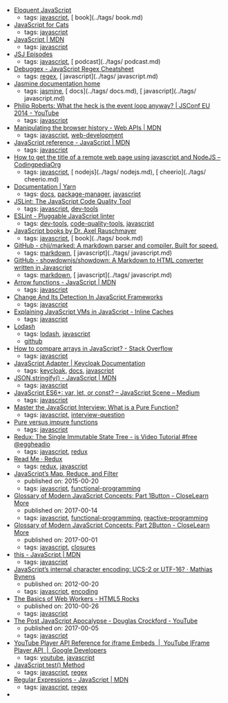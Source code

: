 * [Eloquent JavaScript](http://eloquentjavascript.net/)
    * tags: [javascript](../tags/javascript.md), [ book](../tags/ book.md)
* [JavaScript for Cats](http://jsforcats.com/)
    * tags: [javascript](../tags/javascript.md)
* [JavaScript | MDN](https://developer.mozilla.org/en-US/docs/Web/JavaScript)
    * tags: [javascript](../tags/javascript.md)
* [JSJ Episodes](https://devchat.tv/js-jabber)
    * tags: [javascript](../tags/javascript.md), [ podcast](../tags/ podcast.md)
* [Debuggex - JavaScript Regex Cheatsheet](https://www.debuggex.com/cheatsheet/regex/javascript)
    * tags: [regex](../tags/regex.md), [ javascript](../tags/ javascript.md)
* [Jasmine documentation home](https://jasmine.github.io/pages/docs_home.html)
    * tags: [jasmine](../tags/jasmine.md), [ docs](../tags/ docs.md), [ javascript](../tags/ javascript.md)
* [Philip Roberts: What the heck is the event loop anyway? | JSConf EU 2014 - YouTube](https://youtu.be/8aGhZQkoFbQ)
    * tags: [javascript](../tags/javascript.md)
* [Manipulating the browser history - Web APIs | MDN](https://developer.mozilla.org/en-US/docs/Web/API/History_API)
    * tags: [javascript](../tags/javascript.md), [web-development](../tags/web-development.md)
* [JavaScript reference - JavaScript | MDN](https://developer.mozilla.org/en-US/docs/Web/JavaScript/Reference)
    * tags: [javascript](../tags/javascript.md)
* [How to get the title of a remote web page using javascript and NodeJS – CodingpediaOrg](http://www.codingpedia.org/ama/how-to-get-the-title-of-a-remote-web-page-using-javascript-and-nodejs)
    * tags: [javascript](../tags/javascript.md), [ nodejs](../tags/ nodejs.md), [ cheerio](../tags/ cheerio.md)
* [Documentation | Yarn](https://yarnpkg.com/en/docs)
    * tags: [docs](../tags/docs.md), [package-manager](../tags/package-manager.md), [javascript](../tags/javascript.md)
* [JSLint: The JavaScript Code Quality Tool](http://jslint.com/)
    * tags: [javascript](../tags/javascript.md), [dev-tools](../tags/dev-tools.md)
* [ESLint - Pluggable JavaScript linter](http://eslint.org/)
    * tags: [dev-tools](../tags/dev-tools.md), [code-quality-tools](../tags/code-quality-tools.md), [javascript](../tags/javascript.md)
* [JavaScript books by Dr. Axel Rauschmayer](http://exploringjs.com/)
    * tags: [javascript](../tags/javascript.md), [ book](../tags/ book.md)
* [GitHub - chjj/marked: A markdown parser and compiler. Built for speed.](https://github.com/chjj/marked)
    * tags: [markdown](../tags/markdown.md), [ javascript](../tags/ javascript.md)
* [GitHub - showdownjs/showdown: A Markdown to HTML converter written in Javascript](https://github.com/showdownjs/showdown)
    * tags: [markdown](../tags/markdown.md), [ javascript](../tags/ javascript.md)
* [Arrow functions - JavaScript | MDN](https://developer.mozilla.org/en-US/docs/Web/JavaScript/Reference/Functions/Arrow_functions)
    * tags: [javascript](../tags/javascript.md)
* [Change And Its Detection In JavaScript Frameworks](http://teropa.info/blog/2015/03/02/change-and-its-detection-in-javascript-frameworks.html)
    * tags: [javascript](../tags/javascript.md)
* [ Explaining JavaScript VMs in JavaScript - Inline Caches ](http://mrale.ph/blog/2012/06/03/explaining-js-vms-in-js-inline-caches.html)
    * tags: [javascript](../tags/javascript.md)
* [Lodash](https://lodash.com/)
    * tags: [lodash](../tags/lodash.md), [javascript](../tags/javascript.md)
    * [github](https://github.com/lodash/lodash)
* [How to compare arrays in JavaScript? - Stack Overflow](http://stackoverflow.com/questions/7837456/how-to-compare-arrays-in-javascript)
    * tags: [javascript](../tags/javascript.md)
* [JavaScript Adapter | Keycloak Documentation](http://www.keycloak.org/docs/latest/securing_apps/topics/oidc/javascript-adapter.html)
    * tags: [keycloak](../tags/keycloak.md), [docs](../tags/docs.md), [javascript](../tags/javascript.md)
* [JSON.stringify() - JavaScript | MDN](https://developer.mozilla.org/en/docs/Web/JavaScript/Reference/Global_Objects/JSON/stringify)
    * tags: [javascript](../tags/javascript.md)
* [JavaScript ES6+: var, let, or const? – JavaScript Scene – Medium](https://medium.com/javascript-scene/javascript-es6-var-let-or-const-ba58b8dcde75)
    * tags: [javascript](../tags/javascript.md)
* [Master the JavaScript Interview: What is a Pure Function?](https://medium.com/javascript-scene/master-the-javascript-interview-what-is-a-pure-function-d1c076bec976)
    * tags: [javascript](../tags/javascript.md), [interview-question](../tags/interview-question.md)
* [Pure versus impure functions](https://toddmotto.com/pure-versus-impure-functions)
    * tags: [javascript](../tags/javascript.md)
* [Redux: The Single Immutable State Tree - js Video Tutorial #free @eggheadio](https://egghead.io/lessons/javascript-redux-the-single-immutable-state-tree)
    * tags: [javascript](../tags/javascript.md), [redux](../tags/redux.md)
* [Read Me · Redux](http://redux.js.org/)
    * tags: [redux](../tags/redux.md), [javascript](../tags/javascript.md)
* [JavaScript’s Map, Reduce, and Filter](https://danmartensen.svbtle.com/javascripts-map-reduce-and-filter)
    * published on: 2015-00-20
    * tags: [javascript](../tags/javascript.md), [functional-programming](../tags/functional-programming.md)
* [Glossary of Modern JavaScript Concepts: Part 1Button - CloseLearn More](https://auth0.com/blog/glossary-of-modern-javascript-concepts/)
    * published on: 2017-00-14
    * tags: [javascript](../tags/javascript.md), [functional-programming](../tags/functional-programming.md), [reactive-programming](../tags/reactive-programming.md)
* [Glossary of Modern JavaScript Concepts: Part 2Button - CloseLearn More](https://auth0.com/blog/glossary-of-modern-javascript-concepts-part-2/)
    * published on: 2017-00-01
    * tags: [javascript](../tags/javascript.md), [closures](../tags/closures.md)
* [this - JavaScript | MDN](https://developer.mozilla.org/en-US/docs/Web/JavaScript/Reference/Operators/this)
    * tags: [javascript](../tags/javascript.md)
* [JavaScript’s internal character encoding: UCS-2 or UTF-16? · Mathias Bynens](https://mathiasbynens.be/notes/javascript-encoding)
    * published on: 2012-00-20
    * tags: [javascript](../tags/javascript.md), [encoding](../tags/encoding.md)
* [The Basics of Web Workers - HTML5 Rocks](https://www.html5rocks.com/en/tutorials/workers/basics/)
    * published on: 2010-00-26
    * tags: [javascript](../tags/javascript.md)
* [The Post JavaScript Apocalypse - Douglas Crockford - YouTube](https://www.youtube.com/watch?v=NPB34lDZj3E)
    * published on: 2017-00-05
    * tags: [javascript](../tags/javascript.md)
* [YouTube Player API Reference for iframe Embeds  |  YouTube IFrame Player API
       |  Google Developers](https://developers.google.com/youtube/iframe_api_reference)
    * tags: [youtube](../tags/youtube.md), [javascript](../tags/javascript.md)
* [JavaScript test() Method](https://www.w3schools.com/jsref/jsref_regexp_test.asp)
    * tags: [javascript](../tags/javascript.md), [regex](../tags/regex.md)
* [Regular Expressions - JavaScript | MDN](https://developer.mozilla.org/en/docs/Web/JavaScript/Guide/Regular_Expressions)
    * tags: [javascript](../tags/javascript.md), [regex](../tags/regex.md)
* [<template> - HTML | MDN](https://developer.mozilla.org/en/docs/Web/HTML/Element/template)
    * tags: [html](../tags/html.md), [dom](../tags/dom.md), [javascript](../tags/javascript.md)
* [Backbone.js API 한글 번역 v0.9.2](http://iwidgets.kr/document/backbonejs.html)
    * tags: [free-programming-books](../tags/free-programming-books.md), [free-programming-books-ko](../tags/free-programming-books-ko.md), [javascript](../tags/javascript.md)
* [JavaScript Garden](http://bonsaiden.github.io/JavaScript-Garden/ko)
    * tags: [free-programming-books](../tags/free-programming-books.md), [free-programming-books-ko](../tags/free-programming-books-ko.md), [javascript](../tags/javascript.md)
* [Discover Meteor](http://kr.discovermeteor.com)
    * tags: [free-programming-books](../tags/free-programming-books.md), [free-programming-books-ko](../tags/free-programming-books-ko.md), [javascript](../tags/javascript.md)
* [Node.js API 한글 번역 by outsideris](http://nodejs.sideeffect.kr/docs/)
    * tags: [free-programming-books](../tags/free-programming-books.md), [free-programming-books-ko](../tags/free-programming-books-ko.md), [node.js](../tags/node.js.md), [javascript](../tags/javascript.md)
* [Розуміння ECMAScript 6](http://understandinges6.denysdovhan.com)
    * tags: [free-programming-books](../tags/free-programming-books.md), [free-programming-books-ua](../tags/free-programming-books-ua.md), [javascript](../tags/javascript.md)
* [JavaScript Garden](http://bonsaiden.github.io/JavaScript-Garden/tr)
    * tags: [free-programming-books](../tags/free-programming-books.md), [free-programming-books-tr](../tags/free-programming-books-tr.md), [javascript](../tags/javascript.md)
* [Airbnb JavaScript 规范](https://github.com/adamlu/javascript-style-guide)
    * tags: [free-programming-books](../tags/free-programming-books.md), [free-programming-books-zh](../tags/free-programming-books-zh.md), [javascript](../tags/javascript.md)
* [AngularJS中译本](https://github.com/peiransun/angularjs-cn)
    * tags: [free-programming-books](../tags/free-programming-books.md), [free-programming-books-zh](../tags/free-programming-books-zh.md), [javascript](../tags/javascript.md)
* [AngularJS入门教程](https://github.com/zensh/AngularjsTutorial_cn)
    * tags: [free-programming-books](../tags/free-programming-books.md), [free-programming-books-zh](../tags/free-programming-books-zh.md), [javascript](../tags/javascript.md)
* [AngularJS最佳实践和风格指南](https://github.com/mgechev/angularjs-style-guide/blob/master/README-zh-cn.md)
    * tags: [free-programming-books](../tags/free-programming-books.md), [free-programming-books-zh](../tags/free-programming-books-zh.md), [javascript](../tags/javascript.md)
* [在Windows环境下用Yeoman构建AngularJS项目](http://www.waylau.com/build-angularjs-app-with-yeoman-in-windows/)
    * tags: [free-programming-books](../tags/free-programming-books.md), [free-programming-books-zh](../tags/free-programming-books-zh.md), [javascript](../tags/javascript.md)
* [构建自己的AngularJS](https://github.com/xufei/Make-Your-Own-AngularJS/blob/master/01.md)
    * tags: [free-programming-books](../tags/free-programming-books.md), [free-programming-books-zh](../tags/free-programming-books-zh.md), [javascript](../tags/javascript.md)
* [backbone.js中文文档](http://www.css88.com/doc/backbone/)
    * tags: [free-programming-books](../tags/free-programming-books.md), [free-programming-books-zh](../tags/free-programming-books-zh.md), [javascript](../tags/javascript.md)
* [backbone.js入门教程](http://www.the5fire.com/backbone-js-tutorials-pdf-download.html)
    * tags: [free-programming-books](../tags/free-programming-books.md), [free-programming-books-zh](../tags/free-programming-books-zh.md), [javascript](../tags/javascript.md)
* [Backbone.js入门教程第二版](https://github.com/the5fire/backbonejs-learning-note)
    * tags: [free-programming-books](../tags/free-programming-books.md), [free-programming-books-zh](../tags/free-programming-books-zh.md), [javascript](../tags/javascript.md)
* [Chrome扩展及应用开发](http://www.ituring.com.cn/minibook/950)
    * tags: [free-programming-books](../tags/free-programming-books.md), [free-programming-books-zh](../tags/free-programming-books-zh.md), [javascript](../tags/javascript.md)
* [CoffeeScript 编码风格指南](https://github.com/geekplux/coffeescript-style-guide)
    * tags: [free-programming-books](../tags/free-programming-books.md), [free-programming-books-zh](../tags/free-programming-books-zh.md), [javascript](../tags/javascript.md)
* [D3.js 入门系列](http://www.ourd3js.com/wordpress/?cat=2)
    * tags: [free-programming-books](../tags/free-programming-books.md), [free-programming-books-zh](../tags/free-programming-books-zh.md), [javascript](../tags/javascript.md)
* [官方API文档](https://github.com/mbostock/d3/wiki/API--%E4%B8%AD%E6%96%87%E6%89%8B%E5%86%8C)
    * tags: [free-programming-books](../tags/free-programming-books.md), [free-programming-books-zh](../tags/free-programming-books-zh.md), [javascript](../tags/javascript.md)
* [张天旭的D3教程](http://blog.csdn.net/zhang__tianxu/article/category/1623437)
    * tags: [free-programming-books](../tags/free-programming-books.md), [free-programming-books-zh](../tags/free-programming-books-zh.md), [javascript](../tags/javascript.md)
* [楚狂人的D3教程](http://www.cnblogs.com/winleisure/tag/D3.js/)
    * tags: [free-programming-books](../tags/free-programming-books.md), [free-programming-books-zh](../tags/free-programming-books-zh.md), [javascript](../tags/javascript.md)
* [ECMAScript 6 入门](http://es6.ruanyifeng.com)
    * tags: [free-programming-books](../tags/free-programming-books.md), [free-programming-books-zh](../tags/free-programming-books-zh.md), [javascript](../tags/javascript.md)
* [Ext4.1.0 中文文档](http://extjs-doc-cn.github.io/ext4api/)
    * tags: [free-programming-books](../tags/free-programming-books.md), [free-programming-books-zh](../tags/free-programming-books-zh.md), [javascript](../tags/javascript.md)
* [Google JavaScript 代码风格指南](http://bq69.com/blog/articles/script/868/google-javascript-style-guide.html)
    * tags: [free-programming-books](../tags/free-programming-books.md), [free-programming-books-zh](../tags/free-programming-books-zh.md), [javascript](../tags/javascript.md)
* [impress.js的中文教程](https://github.com/kokdemo/impress.js-tutorial-in-Chinese)
    * tags: [free-programming-books](../tags/free-programming-books.md), [free-programming-books-zh](../tags/free-programming-books-zh.md), [javascript](../tags/javascript.md)
* [JavaScript Promise迷你书](http://liubin.github.io/promises-book/)
    * tags: [free-programming-books](../tags/free-programming-books.md), [free-programming-books-zh](../tags/free-programming-books-zh.md), [javascript](../tags/javascript.md)
* [Javascript 原理](http://typeof.net/s/jsmech/)
    * tags: [free-programming-books](../tags/free-programming-books.md), [free-programming-books-zh](../tags/free-programming-books-zh.md), [javascript](../tags/javascript.md)
* [JavaScript 标准参考教程（alpha）](http://javascript.ruanyifeng.com)
    * tags: [free-programming-books](../tags/free-programming-books.md), [free-programming-books-zh](../tags/free-programming-books-zh.md), [javascript](../tags/javascript.md)
* [《JavaScript 模式》](https://github.com/jayli/javascript-patterns)
    * tags: [free-programming-books](../tags/free-programming-books.md), [free-programming-books-zh](../tags/free-programming-books-zh.md), [javascript](../tags/javascript.md)
* [javascript 的 12 个怪癖](https://github.com/justjavac/12-javascript-quirks)
    * tags: [free-programming-books](../tags/free-programming-books.md), [free-programming-books-zh](../tags/free-programming-books-zh.md), [javascript](../tags/javascript.md)
* [JavaScript 秘密花园](http://bonsaiden.github.io/JavaScript-Garden/zh/)
    * tags: [free-programming-books](../tags/free-programming-books.md), [free-programming-books-zh](../tags/free-programming-books-zh.md), [javascript](../tags/javascript.md)
* [JavaScript核心概念及实践](http://icodeit.org/jsccp/)
    * tags: [free-programming-books](../tags/free-programming-books.md), [free-programming-books-zh](../tags/free-programming-books-zh.md), [javascript](../tags/javascript.md)
* [Javascript编程指南](http://pij.robinqu.me)
    * tags: [free-programming-books](../tags/free-programming-books.md), [free-programming-books-zh](../tags/free-programming-books-zh.md), [javascript](../tags/javascript.md)
* [How to write jQuery plugin](http://i5ting.github.io/How-to-write-jQuery-plugin/build/jquery.plugin.html)
    * tags: [free-programming-books](../tags/free-programming-books.md), [free-programming-books-zh](../tags/free-programming-books-zh.md), [javascript](../tags/javascript.md)
* [简单易懂的JQuery魔法](http://www.nowamagic.net/librarys/books/contents/jquery)
    * tags: [free-programming-books](../tags/free-programming-books.md), [free-programming-books-zh](../tags/free-programming-books-zh.md), [javascript](../tags/javascript.md)
* [Discover Meteor](http://zh.discovermeteor.com)
    * tags: [free-programming-books](../tags/free-programming-books.md), [free-programming-books-zh](../tags/free-programming-books-zh.md), [javascript](../tags/javascript.md)
* [express.js 中文文档](http://expressjs.jser.us)
    * tags: [free-programming-books](../tags/free-programming-books.md), [free-programming-books-zh](../tags/free-programming-books-zh.md), [javascript](../tags/javascript.md)
* [Express框架](http://javascript.ruanyifeng.com/nodejs/express.html)
    * tags: [free-programming-books](../tags/free-programming-books.md), [free-programming-books-zh](../tags/free-programming-books-zh.md), [javascript](../tags/javascript.md)
* [koa 中文文档](https://github.com/guo-yu/koa-guide)
    * tags: [free-programming-books](../tags/free-programming-books.md), [free-programming-books-zh](../tags/free-programming-books-zh.md), [javascript](../tags/javascript.md)
* [Learn You The Node.js For Much Win! (中文版)](https://www.npmjs.com/package/learnyounode-zh-cn)
    * tags: [free-programming-books](../tags/free-programming-books.md), [free-programming-books-zh](../tags/free-programming-books-zh.md), [javascript](../tags/javascript.md)
* [Node debug 三法三例](http://i5ting.github.io/node-debug-tutorial/)
    * tags: [free-programming-books](../tags/free-programming-books.md), [free-programming-books-zh](../tags/free-programming-books-zh.md), [javascript](../tags/javascript.md)
* [Node.js Fullstack《從零到一的進撃》](https://github.com/jollen/nodejs-fullstack-lessons)
    * tags: [free-programming-books](../tags/free-programming-books.md), [free-programming-books-zh](../tags/free-programming-books-zh.md), [javascript](../tags/javascript.md)
* [Node.js 包教不包会](https://github.com/alsotang/node-lessons)
    * tags: [free-programming-books](../tags/free-programming-books.md), [free-programming-books-zh](../tags/free-programming-books-zh.md), [javascript](../tags/javascript.md)
* [Nodejs Wiki Book](https://github.com/nodejs-tw/nodejs-wiki-book)
    * tags: [free-programming-books](../tags/free-programming-books.md), [free-programming-books-zh](../tags/free-programming-books-zh.md), [javascript](../tags/javascript.md)
* [nodejs中文文档](https://www.gitbook.com/book/0532/nodejs/details)
    * tags: [free-programming-books](../tags/free-programming-books.md), [free-programming-books-zh](../tags/free-programming-books-zh.md), [javascript](../tags/javascript.md)
* [Node入门](http://www.nodebeginner.org/index-zh-cn.html)
    * tags: [free-programming-books](../tags/free-programming-books.md), [free-programming-books-zh](../tags/free-programming-books-zh.md), [javascript](../tags/javascript.md)
* [七天学会NodeJS](http://nqdeng.github.io/7-days-nodejs/)
    * tags: [free-programming-books](../tags/free-programming-books.md), [free-programming-books-zh](../tags/free-programming-books-zh.md), [javascript](../tags/javascript.md)
* [使用 Express + MongoDB 搭建多人博客](https://github.com/nswbmw/N-blog)
    * tags: [free-programming-books](../tags/free-programming-books.md), [free-programming-books-zh](../tags/free-programming-books-zh.md), [javascript](../tags/javascript.md)
* [JavaScript全栈工程师培训材料](http://nodejs.ctolib.com/docs/sfile/jstraining/engineering.html)
    * tags: [free-programming-books](../tags/free-programming-books.md), [free-programming-books-zh](../tags/free-programming-books-zh.md), [javascript](../tags/javascript.md)
* [Learn React & Webpack by building the Hacker News front page](https://github.com/theJian/build-a-hn-front-page)
    * tags: [free-programming-books](../tags/free-programming-books.md), [free-programming-books-zh](../tags/free-programming-books-zh.md), [javascript](../tags/javascript.md)
* [React Native 中文文档(含最新Android内容)](http://wiki.jikexueyuan.com/project/react-native/)
    * tags: [free-programming-books](../tags/free-programming-books.md), [free-programming-books-zh](../tags/free-programming-books-zh.md), [javascript](../tags/javascript.md)
* [React webpack-cookbook](https://github.com/fakefish/react-webpack-cookbook)
    * tags: [free-programming-books](../tags/free-programming-books.md), [free-programming-books-zh](../tags/free-programming-books-zh.md), [javascript](../tags/javascript.md)
* [React 入门教程](http://fraserxu.me/intro-to-react/)
    * tags: [free-programming-books](../tags/free-programming-books.md), [free-programming-books-zh](../tags/free-programming-books-zh.md), [javascript](../tags/javascript.md)
* [React.js 中文文档](http://reactjs.cn)
    * tags: [free-programming-books](../tags/free-programming-books.md), [free-programming-books-zh](../tags/free-programming-books-zh.md), [javascript](../tags/javascript.md)
* [Underscore.js中文文档](http://learningcn.com/underscore/)
    * tags: [free-programming-books](../tags/free-programming-books.md), [free-programming-books-zh](../tags/free-programming-books-zh.md), [javascript](../tags/javascript.md)
* [You-Dont-Know-JS](https://github.com/getify/You-Dont-Know-JS)
    * tags: [free-programming-books](../tags/free-programming-books.md), [free-programming-books-zh](../tags/free-programming-books-zh.md), [javascript](../tags/javascript.md)
* [Zepto.js 中文文档](http://css88.com/doc/zeptojs_api)
    * tags: [free-programming-books](../tags/free-programming-books.md), [free-programming-books-zh](../tags/free-programming-books-zh.md), [javascript](../tags/javascript.md)
* [命名函数表达式探秘](http://justjavac.com/named-function-expressions-demystified.html)
    * tags: [free-programming-books](../tags/free-programming-books.md), [free-programming-books-zh](../tags/free-programming-books-zh.md), [javascript](../tags/javascript.md)
* [学用 JavaScript 设计模式](http://www.oschina.net/translate/learning-javascript-design-patterns)
    * tags: [free-programming-books](../tags/free-programming-books.md), [free-programming-books-zh](../tags/free-programming-books-zh.md), [javascript](../tags/javascript.md)
* [深入理解JavaScript系列](http://www.cnblogs.com/TomXu/archive/2011/12/15/2288411.html)
    * tags: [free-programming-books](../tags/free-programming-books.md), [free-programming-books-zh](../tags/free-programming-books-zh.md), [javascript](../tags/javascript.md)
* [Basic JavaScript for the impatient programmer](http://www.2ality.com/2013/06/basic-javascript.html)
    * tags: [free-programming-books](../tags/free-programming-books.md), [javascript](../tags/javascript.md)
* [Book of Modern Frontend Tooling](https://github.com/tooling/book-of-modern-frontend-tooling)
    * tags: [free-programming-books](../tags/free-programming-books.md), [javascript](../tags/javascript.md)
* [Crockford's JavaScript](http://www.crockford.com/javascript/)
    * tags: [free-programming-books](../tags/free-programming-books.md), [javascript](../tags/javascript.md)
* [Developing Backbone.js Applications](http://addyosmani.github.io/backbone-fundamentals/)
    * tags: [free-programming-books](../tags/free-programming-books.md), [javascript](../tags/javascript.md)
* [Eloquent JavaScript 2nd edition](http://eloquentjavascript.net)
    * tags: [free-programming-books](../tags/free-programming-books.md), [javascript](../tags/javascript.md)
* [Exploring ES6](http://exploringjs.com/es6/)
    * tags: [free-programming-books](../tags/free-programming-books.md), [javascript](../tags/javascript.md)
* [Google JavaScript Style Guide](https://google.github.io/styleguide/javascriptguide.xml)
    * tags: [free-programming-books](../tags/free-programming-books.md), [javascript](../tags/javascript.md)
* [JavaScript Allongé](https://leanpub.com/javascript-allonge/read)
    * tags: [free-programming-books](../tags/free-programming-books.md), [javascript](../tags/javascript.md)
* [JavaScript Bible](http://media.wiley.com/product_ancillary/28/07645334/DOWNLOAD/all.pdf)
    * tags: [free-programming-books](../tags/free-programming-books.md), [javascript](../tags/javascript.md)
* [JavaScript Enlightenment](http://www.javascriptenlightenment.com)
    * tags: [free-programming-books](../tags/free-programming-books.md), [javascript](../tags/javascript.md)
* [JavaScript For Cats](http://jsforcats.com)
    * tags: [free-programming-books](../tags/free-programming-books.md), [javascript](../tags/javascript.md)
* [JavaScript Fundamentals, Plus a Dash Of JQuery - for dinner ladies](http://nicholasjohnson.com/javascript-book/)
    * tags: [free-programming-books](../tags/free-programming-books.md), [javascript](../tags/javascript.md)
* [JavaScript Garden](http://bonsaiden.github.io/JavaScript-Garden/)
    * tags: [free-programming-books](../tags/free-programming-books.md), [javascript](../tags/javascript.md)
* [JavaScript Patterns Collection](http://shichuan.github.io/javascript-patterns/)
    * tags: [free-programming-books](../tags/free-programming-books.md), [javascript](../tags/javascript.md)
* [JavaScript Spessore](https://web.archive.org/web/20160325064800/https://leanpub.com/javascript-spessore/read)
    * tags: [free-programming-books](../tags/free-programming-books.md), [javascript](../tags/javascript.md)
* [Javascript Succinctly, Syncfusion](https://www.syncfusion.com/resources/techportal/ebooks/javascript)
    * tags: [free-programming-books](../tags/free-programming-books.md), [javascript](../tags/javascript.md)
* [JavaScript the Right Way](https://github.com/braziljs/js-the-right-way)
    * tags: [free-programming-books](../tags/free-programming-books.md), [javascript](../tags/javascript.md)
* [jQuery Fundamentals](http://jqfundamentals.com)
    * tags: [free-programming-books](../tags/free-programming-books.md), [javascript](../tags/javascript.md)
* [JS Robots](http://markdaggett.com/images/ExpertJavaScript-ch6.pdf)
    * tags: [free-programming-books](../tags/free-programming-books.md), [javascript](../tags/javascript.md)
* [Leaflet Tips and Tricks: Interactive Maps Made Easy](https://leanpub.com/leaflet-tips-and-tricks)
    * tags: [free-programming-books](../tags/free-programming-books.md), [javascript](../tags/javascript.md)
* [Learn to Code JavaScript by Playing a Game](http://codecombat.com)
    * tags: [free-programming-books](../tags/free-programming-books.md), [javascript](../tags/javascript.md)
* [Learning JavaScript Design Patterns](http://addyosmani.com/resources/essentialjsdesignpatterns/book/)
    * tags: [free-programming-books](../tags/free-programming-books.md), [javascript](../tags/javascript.md)
* [Managing Space and Time with JavaScript - Book 1: The Basics](http://www.noelrappin.com)
    * tags: [free-programming-books](../tags/free-programming-books.md), [javascript](../tags/javascript.md)
* [Marionette Exposé: Learn to write modular Javascript applicatons using Backbone Marionette and RequireJS/AMD](https://leanpub.com/marionetteexpose)
    * tags: [free-programming-books](../tags/free-programming-books.md), [javascript](../tags/javascript.md)
* [Mastering JavaScript High Performance](https://www.packtpub.com/packt/free-ebook/javascript-high-performance)
    * tags: [free-programming-books](../tags/free-programming-books.md), [javascript](../tags/javascript.md)
* [Mozilla Developer Network's JavaScript Guide](https://developer.mozilla.org/en-US/docs/Web/JavaScript/Guide)
    * tags: [free-programming-books](../tags/free-programming-books.md), [javascript](../tags/javascript.md)
* [O'Reilly Programming JavaScript Applications](http://chimera.labs.oreilly.com/books/1234000000262/)
    * tags: [free-programming-books](../tags/free-programming-books.md), [javascript](../tags/javascript.md)
* [Oh My JS](https://web.archive.org/web/20150317231950/https://leanpub.com/ohmyjs/read)
    * tags: [free-programming-books](../tags/free-programming-books.md), [javascript](../tags/javascript.md)
* [Patterns For Large-Scale JavaScript Application Architecture](http://addyosmani.com/largescalejavascript/)
    * tags: [free-programming-books](../tags/free-programming-books.md), [javascript](../tags/javascript.md)
* [Speaking JavaScript](http://speakingjs.com/es5/)
    * tags: [free-programming-books](../tags/free-programming-books.md), [javascript](../tags/javascript.md)
* [The JavaScript Tutorial](http://javascript.info)
    * tags: [free-programming-books](../tags/free-programming-books.md), [javascript](../tags/javascript.md)
* [The Problem with Native JavaScript APIs](http://chimera.labs.oreilly.com/books/1234000001655/index.html)
    * tags: [free-programming-books](../tags/free-programming-books.md), [javascript](../tags/javascript.md)
* [Understanding ECMAScript 6](https://leanpub.com/understandinges6/read)
    * tags: [free-programming-books](../tags/free-programming-books.md), [javascript](../tags/javascript.md)
* [Understanding JavaScript OOP](http://robotlolita.me/2011/10/09/understanding-javascript-oop.html)
    * tags: [free-programming-books](../tags/free-programming-books.md), [javascript](../tags/javascript.md)
* [Javascript Frameworks Resources and Tutorials](/javascript-frameworks-resources.md)
    * tags: [free-programming-books](../tags/free-programming-books.md), [javascript-frameworks](../tags/javascript-frameworks.md), [javascript](../tags/javascript.md)
* [An Introduction to libuv](https://nikhilm.github.io/uvbook/)
    * tags: [free-programming-books](../tags/free-programming-books.md), [node.js](../tags/node.js.md), [javascript](../tags/javascript.md)
* [JavaScript and Node FUNdamentals](https://web.archive.org/web/20150327025334/https://leanpub.com/jsfun/read)
    * tags: [free-programming-books](../tags/free-programming-books.md), [node.js](../tags/node.js.md), [javascript](../tags/javascript.md)
* [Mixu's Node Book](http://book.mixu.net/node/)
    * tags: [free-programming-books](../tags/free-programming-books.md), [node.js](../tags/node.js.md), [javascript](../tags/javascript.md)
* [Node: Up and Running](http://chimera.labs.oreilly.com/books/1234000001808/index.html)
    * tags: [free-programming-books](../tags/free-programming-books.md), [node.js](../tags/node.js.md), [javascript](../tags/javascript.md)
* [Node.js Succinctly, Syncfusion](https://www.syncfusion.com/resources/techportal/ebooks/nodejs)
    * tags: [free-programming-books](../tags/free-programming-books.md), [node.js](../tags/node.js.md), [javascript](../tags/javascript.md)
* [The Node Beginner Book](http://nodebeginner.org)
    * tags: [free-programming-books](../tags/free-programming-books.md), [node.js](../tags/node.js.md), [javascript](../tags/javascript.md)
* [The Road to learn React - Build a Hacker News App along the Way](https://leanpub.com/the-road-to-learn-react)
    * tags: [react.js](../tags/react.js.md), [free-programming-books](../tags/free-programming-books.md), [javascript](../tags/javascript.md)
* [Mengenal JavaScript](http://masputih.com/2013/01/ebook-gratis-mengenal-javascript)
    * tags: [free-programming-books](../tags/free-programming-books.md), [free-programming-books-id](../tags/free-programming-books-id.md), [javascript](../tags/javascript.md)
* [Otomatisasi dengan gulp.js](https://kristories.gitbooks.io/otomatisasi-dengan-gulp-js/content/)
    * tags: [free-programming-books](../tags/free-programming-books.md), [free-programming-books-id](../tags/free-programming-books-id.md), [javascript](../tags/javascript.md)
* [Javascript Éloquent : Une introduction moderne à la programmation](http://fr.eloquentjavascript.net)
    * tags: [free-programming-books](../tags/free-programming-books.md), [free-programming-books-fr](../tags/free-programming-books-fr.md), [javascript](../tags/javascript.md)
* [Guida di riferimento](http://lia.deis.unibo.it/Courses/TecnologieWeb0809/materiale/laboratorio/guide/JScriptRef_Ita.pdf)
    * tags: [free-programming-books](../tags/free-programming-books.md), [free-programming-books-it](../tags/free-programming-books-it.md), [javascript](../tags/javascript.md)
* [Introducción a AJAX](http://librosweb.es/libro/ajax/)
    * tags: [free-programming-books](../tags/free-programming-books.md), [free-programming-books-es](../tags/free-programming-books-es.md), [javascript](../tags/javascript.md)
* [Introducción a JavaScript](http://librosweb.es/libro/javascript/)
    * tags: [free-programming-books](../tags/free-programming-books.md), [free-programming-books-es](../tags/free-programming-books-es.md), [javascript](../tags/javascript.md)
* [Jardín de JavaScript](http://bonsaiden.github.io/JavaScript-Garden/es)
    * tags: [free-programming-books](../tags/free-programming-books.md), [free-programming-books-es](../tags/free-programming-books-es.md), [javascript](../tags/javascript.md)
* [JavaScript, ¡Inspírate!](https://github.com/UlisesGascon/javascript-inspirate)
    * tags: [free-programming-books](../tags/free-programming-books.md), [free-programming-books-es](../tags/free-programming-books-es.md), [javascript](../tags/javascript.md)
* [JavaScript Para Gatos](https://jsparagatos.com)
    * tags: [free-programming-books](../tags/free-programming-books.md), [free-programming-books-es](../tags/free-programming-books-es.md), [javascript](../tags/javascript.md)
* [Cómo aprender AngularJS](http://raulexposito.com/documentos/como-aprender-angularjs/)
    * tags: [free-programming-books](../tags/free-programming-books.md), [free-programming-books-es](../tags/free-programming-books-es.md), [angularjs](../tags/angularjs.md), [javascript](../tags/javascript.md)
* [Tutorial de D3](http://gcoch.github.io/D3-tutorial/index.html)
    * tags: [d3.js](../tags/d3.js.md), [free-programming-books](../tags/free-programming-books.md), [free-programming-books-es](../tags/free-programming-books-es.md), [javascript](../tags/javascript.md)
* [Fundamentos de jQuery](http://librojquery.com)
    * tags: [free-programming-books](../tags/free-programming-books.md), [free-programming-books-es](../tags/free-programming-books-es.md), [javascript](../tags/javascript.md), [jquery](../tags/jquery.md)
* [El Libro para Principiantes en Node.js](http://www.nodebeginner.org/index-es.html)
    * tags: [free-programming-books](../tags/free-programming-books.md), [node.js](../tags/node.js.md), [free-programming-books-es](../tags/free-programming-books-es.md), [javascript](../tags/javascript.md)
* [Introducción a Node.js a través de Koans](http://nodejskoans.com)
    * tags: [free-programming-books](../tags/free-programming-books.md), [node.js](../tags/node.js.md), [free-programming-books-es](../tags/free-programming-books-es.md), [javascript](../tags/javascript.md)
* [Airbnb JavaScript スタイルガイド](http://mitsuruog.github.io/javacript-style-guide/)
    * tags: [free-programming-books-ja](../tags/free-programming-books-ja.md), [free-programming-books](../tags/free-programming-books.md), [javascript](../tags/javascript.md)
* [Google JavaScript スタイルガイド](http://www38.atwiki.jp/aias-jsstyleguide2/)
    * tags: [free-programming-books-ja](../tags/free-programming-books-ja.md), [free-programming-books](../tags/free-programming-books.md), [javascript](../tags/javascript.md)
* [JavaScript Garden](http://bonsaiden.github.io/JavaScript-Garden/ja/)
    * tags: [free-programming-books-ja](../tags/free-programming-books-ja.md), [free-programming-books](../tags/free-programming-books.md), [javascript](../tags/javascript.md)
* [JavaScript Plugin Architecture](https://www.gitbook.com/book/azu/javascript-plugin-architecture/details)
    * tags: [free-programming-books-ja](../tags/free-programming-books-ja.md), [free-programming-books](../tags/free-programming-books.md), [javascript](../tags/javascript.md)
* [JavaScript Programming](http://www.geocities.jp/m_hiroi/light/javascript.html)
    * tags: [free-programming-books-ja](../tags/free-programming-books-ja.md), [free-programming-books](../tags/free-programming-books.md), [javascript](../tags/javascript.md)
* [JavaScript Promiseの本](http://azu.github.io/promises-book/)
    * tags: [free-programming-books-ja](../tags/free-programming-books-ja.md), [free-programming-books](../tags/free-programming-books.md), [javascript](../tags/javascript.md)
* [JavaScript style guide](https://developer.mozilla.org/ja/docs/JavaScript_style_guide)
    * tags: [free-programming-books-ja](../tags/free-programming-books-ja.md), [free-programming-books](../tags/free-programming-books.md), [javascript](../tags/javascript.md)
* [JavaScript 基礎文法最速マスター](http://gifnksm.hatenablog.jp/entry/20100131/1264934942)
    * tags: [free-programming-books-ja](../tags/free-programming-books-ja.md), [free-programming-books](../tags/free-programming-books.md), [javascript](../tags/javascript.md)
* [JavaScript 言語リファレンス](https://msdn.microsoft.com/ja-jp/library/d1et7k7c.aspx)
    * tags: [free-programming-books-ja](../tags/free-programming-books-ja.md), [free-programming-books](../tags/free-programming-books.md), [javascript](../tags/javascript.md)
* [Mozilla Developer Network 日本語ドキュメント](https://developer.mozilla.org/ja/docs/Web/JavaScript)
    * tags: [free-programming-books-ja](../tags/free-programming-books-ja.md), [free-programming-books](../tags/free-programming-books.md), [javascript](../tags/javascript.md)
* [The little book of Buster.JS](http://the-little-book-of-busterjs.readthedocs.org)
    * tags: [free-programming-books-ja](../tags/free-programming-books-ja.md), [free-programming-books](../tags/free-programming-books.md), [javascript](../tags/javascript.md)
* [一撃必殺JavaScript日本語リファレンス](http://www.openspc2.org/JavaScript/)
    * tags: [free-programming-books-ja](../tags/free-programming-books-ja.md), [free-programming-books](../tags/free-programming-books.md), [javascript](../tags/javascript.md)
* [中上級者になるためのJavaScript](https://kenju.gitbooks.io/js_step-up-to-intermediate/)
    * tags: [free-programming-books-ja](../tags/free-programming-books-ja.md), [free-programming-books](../tags/free-programming-books.md), [javascript](../tags/javascript.md)
* [AngularJS 1.2 日本語リファレンス](http://js.studio-kingdom.com/angularjs)
    * tags: [free-programming-books-ja](../tags/free-programming-books-ja.md), [angular.js](../tags/angular.js.md), [free-programming-books](../tags/free-programming-books.md), [javascript](../tags/javascript.md)
* [AngularJS 日本語マニュアル](http://angular-js.net)
    * tags: [free-programming-books-ja](../tags/free-programming-books-ja.md), [angular.js](../tags/angular.js.md), [free-programming-books](../tags/free-programming-books.md), [javascript](../tags/javascript.md)
* [AngularJS's tutorial - あなたとともにAngularJS](http://lab.hisasann.com/AngularJSTutorial/)
    * tags: [free-programming-books-ja](../tags/free-programming-books-ja.md), [angular.js](../tags/angular.js.md), [free-programming-books](../tags/free-programming-books.md), [javascript](../tags/javascript.md)
* [AngularJSスタイルガイド](https://github.com/mgechev/angularjs-style-guide/blob/master/README-ja-jp.md)
    * tags: [free-programming-books-ja](../tags/free-programming-books-ja.md), [angular.js](../tags/angular.js.md), [free-programming-books](../tags/free-programming-books.md), [javascript](../tags/javascript.md)
* [すぐできる AngularJS](http://8th713.github.io/LearnAngularJS)
    * tags: [free-programming-books-ja](../tags/free-programming-books-ja.md), [angular.js](../tags/angular.js.md), [free-programming-books](../tags/free-programming-books.md), [javascript](../tags/javascript.md)
* [Backboneドキュメント日本語訳](https://github.com/enja-oss/Backbone)
    * tags: [free-programming-books-ja](../tags/free-programming-books-ja.md), [free-programming-books](../tags/free-programming-books.md), [backbone.js](../tags/backbone.js.md), [javascript](../tags/javascript.md)
* [jQuery UI API 1.8.4 日本語リファレンス](http://stacktrace.jp/jquery/ui/)
    * tags: [free-programming-books-ja](../tags/free-programming-books-ja.md), [free-programming-books](../tags/free-programming-books.md), [javascript](../tags/javascript.md), [jquery](../tags/jquery.md)
* [jQuery日本語リファレンス](http://semooh.jp/jquery/)
    * tags: [free-programming-books-ja](../tags/free-programming-books-ja.md), [free-programming-books](../tags/free-programming-books.md), [javascript](../tags/javascript.md), [jquery](../tags/jquery.md)
* [Felix's Node.js Style Guide](http://popkirby.github.io/contents/nodeguide/style.html)
    * tags: [free-programming-books-ja](../tags/free-programming-books-ja.md), [free-programming-books](../tags/free-programming-books.md), [node.js](../tags/node.js.md), [javascript](../tags/javascript.md)
* [node.js 怒濤の50サンプル!! – socket.io編](https://github.com/omatoro/NodeSample)
    * tags: [free-programming-books-ja](../tags/free-programming-books-ja.md), [free-programming-books](../tags/free-programming-books.md), [node.js](../tags/node.js.md), [javascript](../tags/javascript.md)
* [Nodeビギナーズブック](http://www.nodebeginner.org/index-jp.html)
    * tags: [free-programming-books-ja](../tags/free-programming-books-ja.md), [free-programming-books](../tags/free-programming-books.md), [node.js](../tags/node.js.md), [javascript](../tags/javascript.md)
* [React 0.13 日本語リファレンス](http://js.studio-kingdom.com/react)
    * tags: [free-programming-books-ja](../tags/free-programming-books-ja.md), [free-programming-books](../tags/free-programming-books.md), [react](../tags/react.md), [javascript](../tags/javascript.md)
* [React チュートリアル](https://facebook.github.io/react/docs/tutorial-ja-JP.html)
    * tags: [free-programming-books-ja](../tags/free-programming-books-ja.md), [free-programming-books](../tags/free-programming-books.md), [react](../tags/react.md), [javascript](../tags/javascript.md)
* [JavaScript Garden](http://bonsaiden.github.io/JavaScript-Garden/ru/)
    * tags: [free-programming-books](../tags/free-programming-books.md), [free-programming-books-ru](../tags/free-programming-books-ru.md), [javascript](../tags/javascript.md)
* [Выразительный JavaScript](https://github.com/karmazzin/eloquentjavascript_ru)
    * tags: [free-programming-books](../tags/free-programming-books.md), [free-programming-books-ru](../tags/free-programming-books-ru.md), [javascript](../tags/javascript.md)
* [Паттерны для масштабируемых JavaScript-приложений](http://largescalejs.ru)
    * tags: [free-programming-books](../tags/free-programming-books.md), [free-programming-books-ru](../tags/free-programming-books-ru.md), [javascript](../tags/javascript.md)
* [Современный учебник JavaScript](http://learn.javascript.ru)
    * tags: [free-programming-books](../tags/free-programming-books.md), [free-programming-books-ru](../tags/free-programming-books-ru.md), [javascript](../tags/javascript.md)
* [jQuery для начинающих](http://anton.shevchuk.name/jquery-book/)
    * tags: [free-programming-books](../tags/free-programming-books.md), [free-programming-books-ru](../tags/free-programming-books-ru.md), [javascript](../tags/javascript.md), [jquery](../tags/jquery.md)
* [Node.js для начинающих](http://nodebeginner.ru)
    * tags: [free-programming-books](../tags/free-programming-books.md), [node.js](../tags/node.js.md), [free-programming-books-ru](../tags/free-programming-books-ru.md), [javascript](../tags/javascript.md)
* [JavaScript Garden](http://bonsaiden.github.io/JavaScript-Garden/pl)
    * tags: [free-programming-books](../tags/free-programming-books.md), [free-programming-books-pl](../tags/free-programming-books-pl.md), [javascript](../tags/javascript.md)
* [JavaScript. I wszystko jasne](http://shebang.pl/kursy/wszystko-jasne/)
    * tags: [free-programming-books](../tags/free-programming-books.md), [free-programming-books-pl](../tags/free-programming-books-pl.md), [javascript](../tags/javascript.md)
* [Kurs JavaScript. Programowanie frontendowe (VIDEO)](https://www.youtube.com/playlist?list=PLOYHgt8dIdoxTUYuHS9ZYNlcJq5R3jBsC)
    * tags: [free-programming-books](../tags/free-programming-books.md), [free-programming-books-pl](../tags/free-programming-books-pl.md), [javascript](../tags/javascript.md)
* [Wstęp - JavaScript](http://www.kurshtml.edu.pl/js/index.html)
    * tags: [free-programming-books](../tags/free-programming-books.md), [free-programming-books-pl](../tags/free-programming-books-pl.md), [javascript](../tags/javascript.md)
* [JavaScript](https://fi.wikibooks.org/wiki/JavaScript)
    * tags: [free-programming-books](../tags/free-programming-books.md), [free-programming-books-fi](../tags/free-programming-books-fi.md), [javascript](../tags/javascript.md)
* [Eloquente Javascript](https://github.com/braziljs/eloquente-javascript)
    * tags: [free-programming-books](../tags/free-programming-books.md), [javascript](../tags/javascript.md), [free-programming-books-pt_BR](../tags/free-programming-books-pt_BR.md)
* [EXPERT JS Stack](http://stack.desenvolvedor.expert)
    * tags: [free-programming-books](../tags/free-programming-books.md), [javascript](../tags/javascript.md), [free-programming-books-pt_BR](../tags/free-programming-books-pt_BR.md)
* [JavaScript Frameworks/Bibliotecas e Livros](javascript-frameworks-resources-pt_BR.md)
    * tags: [free-programming-books](../tags/free-programming-books.md), [javascript](../tags/javascript.md), [free-programming-books-pt_BR](../tags/free-programming-books-pt_BR.md)
* [JS: A forma certa](http://jstherightway.org/pt-br/)
    * tags: [free-programming-books](../tags/free-programming-books.md), [javascript](../tags/javascript.md), [free-programming-books-pt_BR](../tags/free-programming-books-pt_BR.md)
* [JavaScript Garden](http://ilkaddimlar.com/JavaScript/182/Obyekt-anlayisi)
    * tags: [free-programming-books](../tags/free-programming-books.md), [javascript](../tags/javascript.md), [free-programming-books-az](../tags/free-programming-books-az.md)
* [JavaScript](http://www.peterkropff.de/site/javascript/javascript.htm)
    * tags: [free-programming-books](../tags/free-programming-books.md), [free-programming-books-de](../tags/free-programming-books-de.md), [javascript](../tags/javascript.md)
* [JavaScript und AJAX](http://openbook.rheinwerk-verlag.de/javascript_ajax/)
    * tags: [free-programming-books](../tags/free-programming-books.md), [free-programming-books-de](../tags/free-programming-books-de.md), [javascript](../tags/javascript.md)
* [Webseiten erstellen mit Javascript](http://www.highscore.de/javascript/)
    * tags: [free-programming-books](../tags/free-programming-books.md), [free-programming-books-de](../tags/free-programming-books-de.md), [javascript](../tags/javascript.md)
* [JavaScript Standard Style](https://standardjs.com/)
    * tags: [javascript](../tags/javascript.md), [linter](../tags/linter.md)
    * [github](https://github.com/standard/standard)
* [async - Documentation](http://caolan.github.io/async/)
    * tags: [nodejs](../tags/nodejs.md), [javascript](../tags/javascript.md)
    * [github](https://github.com/caolan/async)
* [Array.prototype.forEach() - JavaScript | MDN](https://developer.mozilla.org/en-US/docs/Web/JavaScript/Reference/Global_Objects/Array/forEach)
    * tags: [javascript](../tags/javascript.md)
* [Understand JavaScript Callback Functions and Use Them | JavaScript is Sexy](http://javascriptissexy.com/understand-javascript-callback-functions-and-use-them/)
    * published on: 2013-00-04
    * tags: [javascript](../tags/javascript.md)
* [debug](https://www.npmjs.com/package/debug)
    * tags: [nodejs](../tags/nodejs.md), [logging](../tags/logging.md), [javascript](../tags/javascript.md)
    * [github](https://github.com/visionmedia/debug)
* [Callback Hell](http://callbackhell.com/)
    * tags: [javascript](../tags/javascript.md)
* [Function.prototype.apply() - JavaScript | MDN](https://developer.mozilla.org/en-US/docs/Web/JavaScript/Reference/Global_Objects/Function/apply)
    * tags: [javascript](../tags/javascript.md)
* [Function.prototype.call() - JavaScript | MDN](https://developer.mozilla.org/en-US/docs/Web/JavaScript/Reference/Global_Objects/Function/call)
    * tags: [javascript](../tags/javascript.md)
* [Arguments object - JavaScript | MDN](https://developer.mozilla.org/en-US/docs/Web/JavaScript/Reference/Functions/arguments)
    * tags: [javascript](../tags/javascript.md)
* [Function.prototype.bind() - JavaScript | MDN](https://developer.mozilla.org/en-US/docs/Web/JavaScript/Reference/Global_Objects/Function/bind)
    * tags: [javascript](../tags/javascript.md)
* [JavaScript: bind function](http://krasimirtsonev.com/blog/article/JavaScript-bind-function-setting-a-scope)
    * tags: [javascript](../tags/javascript.md), [closrue](../tags/closrue.md)
* [Using promises - JavaScript | MDN](https://developer.mozilla.org/en-US/docs/Web/JavaScript/Guide/Using_promises)
    * tags: [javascript](../tags/javascript.md), [promises](../tags/promises.md)
* [JSON.parse() - JavaScript | MDN](https://developer.mozilla.org/en/docs/Web/JavaScript/Reference/Global_Objects/JSON/parse)
    * tags: [javascript](../tags/javascript.md)
* [Object.assign() - JavaScript | MDN](https://developer.mozilla.org/en/docs/Web/JavaScript/Reference/Global_Objects/Object/assign)
    * tags: [javascript](../tags/javascript.md)
* [async function - JavaScript | MDN](https://developer.mozilla.org/en-US/docs/Web/JavaScript/Reference/Statements/async_function)
    * tags: [javascript](../tags/javascript.md)
* [Async functions - making promises friendly | Web | Google Developers](https://developers.google.com/web/fundamentals/getting-started/primers/async-functions)
    * tags: [javascript](../tags/javascript.md)
* [6 Reasons Why JavaScript’s Async/Await Blows Promises Away (Tutorial)](https://hackernoon.com/6-reasons-why-javascripts-async-await-blows-promises-away-tutorial-c7ec10518dd9)
    * published on: 1988-00-25
    * tags: [javascript](../tags/javascript.md)
* [await - JavaScript | MDN](https://developer.mozilla.org/en-US/docs/Web/JavaScript/Reference/Operators/await)
    * tags: [javascript](../tags/javascript.md)
* [Taming the asynchronous beast with ES7](https://pouchdb.com/2015/03/05/taming-the-async-beast-with-es7.html)
    * published on: 2015-00-05
    * tags: [javascript](../tags/javascript.md), [es7](../tags/es7.md)
* [Date.prototype.toLocaleString() - JavaScript | MDN](https://developer.mozilla.org/en-US/docs/Web/JavaScript/Reference/Global_Objects/Date/toLocaleString)
    * tags: [javascript](../tags/javascript.md)
* [Array.prototype.reduce() - JavaScript | MDN](https://developer.mozilla.org/en-US/docs/Web/JavaScript/Reference/Global_Objects/Array/Reduce)
    * tags: [javascript](../tags/javascript.md)
